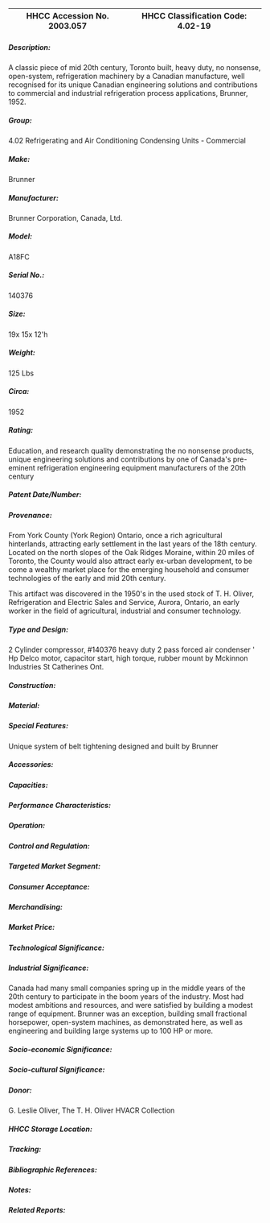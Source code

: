 | **HHCC Accession No. 2003.057** |**HHCC Classification Code:  4.02-19**|
| ----------- | ----------- |
##### Description:
A classic piece of mid 20th century, Toronto built, heavy duty, no nonsense, open-system, refrigeration machinery by a Canadian manufacture, well recognised for its unique Canadian engineering solutions and contributions to commercial and industrial refrigeration process applications, Brunner, 1952.
##### Group:
4.02 Refrigerating and Air Conditioning Condensing Units - Commercial

##### Make:
Brunner

##### Manufacturer:
Brunner Corporation, Canada, Ltd.

##### Model:
A18FC

##### Serial No.:
140376

##### Size:
19x 15x 12'h

##### Weight:
125 Lbs

##### Circa:
1952

##### Rating:
Education, and research quality demonstrating the no nonsense products, unique engineering solutions and contributions by one of Canada's pre-eminent refrigeration engineering equipment manufacturers of the 20th century

##### Patent Date/Number:


##### Provenance:
From York County (York Region) Ontario, once a rich agricultural hinterlands, attracting early settlement in the last years of the 18th century. Located on the north slopes of the Oak Ridges Moraine, within 20 miles of Toronto, the County would also attract early ex-urban development, to be come a wealthy market place for the emerging household and consumer technologies of the early and mid 20th century. 

This artifact was discovered in the 1950's in the used stock of T. H. Oliver, Refrigeration and Electric Sales and Service, Aurora, Ontario, an early worker in the field of agricultural, industrial and consumer technology.

##### Type and Design:
2 Cylinder compressor, #140376
heavy duty 2 pass forced air condenser
' Hp Delco motor, capacitor start, high torque, rubber mount by Mckinnon Industries St Catherines Ont.

##### Construction:


##### Material:


##### Special Features:
Unique system of belt tightening designed and built by Brunner

##### Accessories:


##### Capacities:


##### Performance Characteristics:


##### Operation:


##### Control and Regulation:


##### Targeted Market Segment:


##### Consumer Acceptance:


##### Merchandising:


##### Market Price:


##### Technological Significance:


##### Industrial Significance:
Canada had many small companies spring up in the middle years of the 20th century to participate in the boom years of the industry. Most had modest ambitions and resources, and were satisfied by building a modest range of equipment. Brunner was an exception, building small fractional horsepower, open-system machines, as demonstrated here, as well as engineering and building large systems up to 100 HP or more.

##### Socio-economic Significance:


##### Socio-cultural Significance:


##### Donor:
G. Leslie Oliver, The T. H. Oliver HVACR Collection

##### HHCC Storage Location:


##### Tracking:


##### Bibliographic References:


##### Notes:


##### Related Reports:

